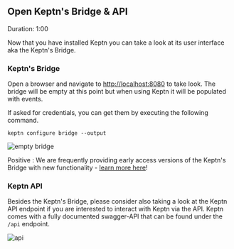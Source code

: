 
## Open Keptn's Bridge & API
Duration: 1:00

Now that you have installed Keptn you can take a look at its user interface aka the Keptn's Bridge.

### Keptn's Bridge

Open a browser and navigate to [http://localhost:8080](http://localhost:8080) to take look. The bridge will be empty at this point but when using Keptn it will be populated with events.

If asked for credentials, you can get them by executing the following command.
```
keptn configure bridge --output
```

![empty bridge](./assets/bridge-empty.png)

Positive
: We are frequently providing early access versions of the Keptn's Bridge with new functionality - [learn more here](https://keptn.sh/docs/0.8.x/reference/bridge/#early-access-version-of-keptn-bridge)!

### Keptn API

Besides the Keptn's Bridge, please consider also taking a look at the Keptn API endpoint if you are interested to interact with Keptn via the API. Keptn comes with a fully documented swagger-API that can be found under the `/api` endpoint.

![api](./assets/keptn-api.png)
